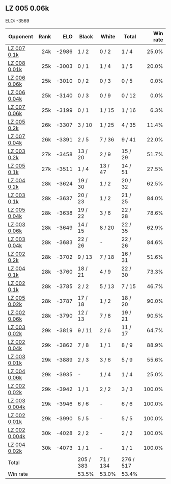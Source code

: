 ## LZ 005 0.06k ##

ELO: -3569

Opponent | Rank | ELO | Black | White | Total | Win rate
---------|-----:|----:|-------|-------|-------|-------:
[LZ 007 0.1k](LZ%20007%200.1k.md) | 24k | -2986 | 1 / 2 | 0 / 2 | 1 / 4 | 25.0%
[LZ 008 0.01k](LZ%20008%200.01k.md) | 25k | -3003 | 0 / 1 | 1 / 4 | 1 / 5 | 20.0%
[LZ 006 0.06k](LZ%20006%200.06k.md) | 25k | -3010 | 0 / 2 | 0 / 3 | 0 / 5 | 0.0%
[LZ 006 0.04k](LZ%20006%200.04k.md) | 25k | -3140 | 0 / 3 | 0 / 9 | 0 / 12 | 0.0%
[LZ 007 0.06k](LZ%20007%200.06k.md) | 25k | -3199 | 0 / 1 | 1 / 15 | 1 / 16 | 6.3%
[LZ 005 0.2k](LZ%20005%200.2k.md) | 26k | -3307 | 3 / 10 | 1 / 25 | 4 / 35 | 11.4%
[LZ 007 0.04k](LZ%20007%200.04k.md) | 26k | -3391 | 2 / 5 | 7 / 36 | 9 / 41 | 22.0%
[LZ 003 0.2k](LZ%20003%200.2k.md) | 27k | -3458 | 13 / 20 | 2 / 9 | 15 / 29 | 51.7%
[LZ 005 0.1k](LZ%20005%200.1k.md) | 27k | -3511 | 1 / 4 | 13 / 47 | 14 / 51 | 27.5%
[LZ 004 0.2k](LZ%20004%200.2k.md) | 28k | -3624 | 19 / 30 | 1 / 2 | 20 / 32 | 62.5%
[LZ 003 0.1k](LZ%20003%200.1k.md) | 28k | -3637 | 20 / 23 | 1 / 2 | 21 / 25 | 84.0%
[LZ 005 0.04k](LZ%20005%200.04k.md) | 28k | -3638 | 19 / 22 | 3 / 6 | 22 / 28 | 78.6%
[LZ 003 0.06k](LZ%20003%200.06k.md) | 28k | -3649 | 14 / 15 | 8 / 20 | 22 / 35 | 62.9%
[LZ 003 0.04k](LZ%20003%200.04k.md) | 28k | -3683 | 22 / 26 | - | 22 / 26 | 84.6%
[LZ 002 0.2k](LZ%20002%200.2k.md) | 28k | -3702 | 9 / 13 | 7 / 18 | 16 / 31 | 51.6%
[LZ 004 0.1k](LZ%20004%200.1k.md) | 28k | -3760 | 18 / 21 | 4 / 9 | 22 / 30 | 73.3%
[LZ 002 0.1k](LZ%20002%200.1k.md) | 28k | -3785 | 2 / 2 | 5 / 13 | 7 / 15 | 46.7%
[LZ 005 0.02k](LZ%20005%200.02k.md) | 28k | -3787 | 17 / 18 | 1 / 2 | 18 / 20 | 90.0%
[LZ 002 0.06k](LZ%20002%200.06k.md) | 28k | -3790 | 12 / 13 | 7 / 8 | 19 / 21 | 90.5%
[LZ 003 0.02k](LZ%20003%200.02k.md) | 29k | -3819 | 9 / 11 | 2 / 6 | 11 / 17 | 64.7%
[LZ 002 0.04k](LZ%20002%200.04k.md) | 29k | -3862 | 7 / 8 | 1 / 1 | 8 / 9 | 88.9%
[LZ 003 0.01k](LZ%20003%200.01k.md) | 29k | -3889 | 2 / 3 | 3 / 6 | 5 / 9 | 55.6%
[LZ 004 0.06k](LZ%20004%200.06k.md) | 29k | -3935 | - | 1 / 4 | 1 / 4 | 25.0%
[LZ 002 0.02k](LZ%20002%200.02k.md) | 29k | -3942 | 1 / 1 | 2 / 2 | 3 / 3 | 100.0%
[LZ 003 0.004k](LZ%20003%200.004k.md) | 29k | -3946 | 6 / 6 | - | 6 / 6 | 100.0%
[LZ 002 0.01k](LZ%20002%200.01k.md) | 29k | -3990 | 5 / 5 | - | 5 / 5 | 100.0%
[LZ 002 0.004k](LZ%20002%200.004k.md) | 30k | -4028 | 2 / 2 | - | 2 / 2 | 100.0%
[LZ 004 0.02k](LZ%20004%200.02k.md) | 30k | -4073 | 1 / 1 | - | 1 / 1 | 100.0%
Total | | | 205 / 383 | 71 / 134 | 276 / 517 | 
Win rate| | | 53.5% | 53.0% | 53.4% | 

